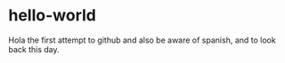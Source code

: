 # hello-world

Hola 
the first attempt to github and also be aware of spanish, and to look back this day.
